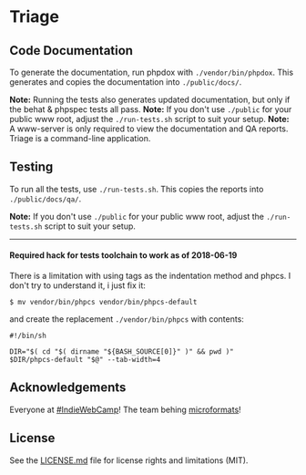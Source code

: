 # Triage

## Code Documentation
To generate the documentation, run phpdox with `./vendor/bin/phpdox`. This generates and copies the documentation into `./public/docs/`.

**Note:** Running the tests also generates updated documentation, but only if the behat & phpspec tests all pass.
**Note:** If you don't use `./public` for your public www root, adjust the `./run-tests.sh` script to suit your setup.
**Note:** A www-server is only required to view the documentation and QA reports. Triage is a command-line application.

## Testing
To run all the tests, use `./run-tests.sh`. This copies the reports into `./public/docs/qa/`.

**Note:** If you don't use `./public` for your public www root, adjust the `./run-tests.sh` script to suit your setup.

-----

#### Required hack for tests toolchain to work as of 2018-06-19
There is a limitation with using tags as the indentation method and phpcs. I don't try to understand it, i just fix it:
```shell
$ mv vendor/bin/phpcs vendor/bin/phpcs-default
```
and create the replacement `./vendor/bin/phpcs` with contents:
```shell
#!/bin/sh

DIR="$( cd "$( dirname "${BASH_SOURCE[0]}" )" && pwd )"
$DIR/phpcs-default "$@" --tab-width=4
```

## Acknowledgements
Everyone at [#IndieWebCamp](https://indieweb.org/)!
The team behing [microformats](http://microformats.org/)!

## License
See the [LICENSE.md](LICENSE.md) file for license rights and limitations (MIT).
